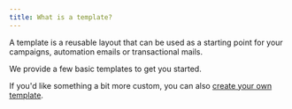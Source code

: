 ```yaml
---
title: What is a template?
---
```


A template is a reusable layout that can be used as a starting point for your campaigns, automation emails or transactional mails.

We provide a few basic templates to get you started.

If you'd like something a bit more custom, you can also [create your own template](/docs/templates/creating-a-template).
